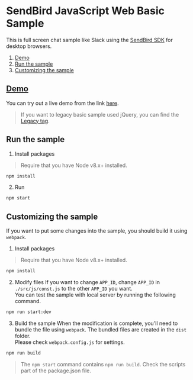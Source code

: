 # SendBird JavaScript Web Basic Sample
This is full screen chat sample like Slack using the [SendBird SDK](https://github.com/sendbird/SendBird-SDK-JavaScript) for desktop browsers.

1. [Demo](#demo)
1. [Run the sample](#run-the-sample)
1. [Customizing the sample](#customizing-the-sample)

## [Demo](https://sample.sendbird.com/basic)
You can try out a live demo from the link [here](https://sample.sendbird.com/basic).

> If you want to legacy basic sample used jQuery, you can find the [Legacy tag](https://github.com/sendbird/SendBird-JavaScript/tree/Legacy(WebBasic)). 


## Run the sample
1. Install packages

> Require that you have Node v8.x+ installed. 

```bash
npm install
```

2. Run

```bash
npm start
```

## Customizing the sample
If you want to put some changes into the sample, you should build it using `webpack`.  

1. Install packages

> Require that you have Node v8.x+ installed. 

```bash
npm install
``` 

2. Modify files
If you want to change `APP_ID`, change `APP_ID` in `./src/js/const.js` to the other `APP_ID` you want.  
You can test the sample with local server by running the following command.  

```bash
npm run start:dev
``` 

3. Build the sample
When the modification is complete, you'll need to bundle the file using `webpack`. The bundled files are created in the `dist` folder.  
Please check `webpack.config.js` for settings.    

```bash
npm run build
```

> The `npm start` command contains `npm run build`. Check the scripts part of the package.json file.
